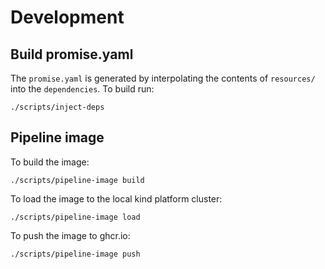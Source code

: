 # Development

## Build promise.yaml
The `promise.yaml` is generated by interpolating the contents of `resources/` into
the `dependencies`. To build run:

```
./scripts/inject-deps
```

## Pipeline image
To build the image:
```
./scripts/pipeline-image build
```

To load the image to the local kind platform cluster:
```
./scripts/pipeline-image load
```

To push the image to ghcr.io:
```
./scripts/pipeline-image push
```
